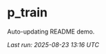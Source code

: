 # p_train

Auto-updating README demo.

<!--START_SECTION:status-->
_Last run: 2025-08-23 13:16 UTC_
<!--END_SECTION:status-->








































































